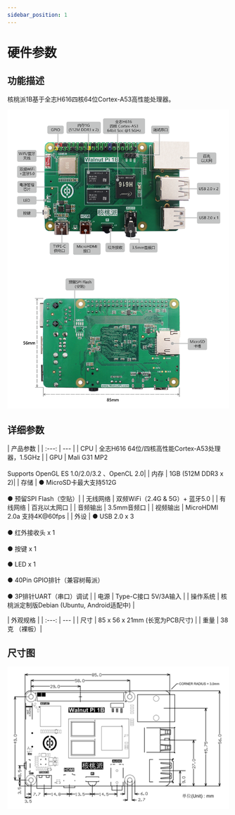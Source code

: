 ```yaml
---
sidebar_position: 1
---
```


# 硬件参数

## 功能描述

核桃派1B基于全志H616四核64位Cortex-A53高性能处理器。

![walnutpi](./img/hw-parameter/walnutpi_describe.png)

## 详细参数

|  产品参数 |
|  :---:  | ---  |
| CPU  | 全志H616 64位/四核高性能Cortex-A53处理器，1.5GHz |
| GPU  | Mali G31 MP2<br></br>Supports OpenGL ES 1.0/2.0/3.2 、OpenCL 2.0|
| 内存  | 1GB  (512M DDR3 x 2)| 
| 存储  | ● MicroSD卡最大支持512G<br></br>● 预留SPI Flash（空贴）|
| 无线网络  | 双频WiFi（2.4G & 5G）+ 蓝牙5.0 |
| 有线网络  | 百兆以太网口 |
| 音频输出  | 3.5mm音频口 |
| 视频输出  | MicroHDMI 2.0a 支持4K@60fps |
| 外设  | ● USB 2.0 x 3<br></br>● 红外接收头 x 1<br></br>● 按键 x 1<br></br>● LED x 1<br></br>● 40Pin GPIO排针（兼容树莓派）<br></br>● 3P排针UART（串口）调试 |
| 电源  | Type-C接口 5V/3A输入 |
| 操作系统  | 核桃派定制版Debian (Ubuntu, Android适配中) |

|  外观规格 |
|  :---:  | ---  |
| 尺寸  | 85 x 56 x 21mm  (长宽为PCB尺寸) |
| 重量  | 38克 （裸板）|

## 尺寸图

![size](./img/hw-parameter/size.png)
